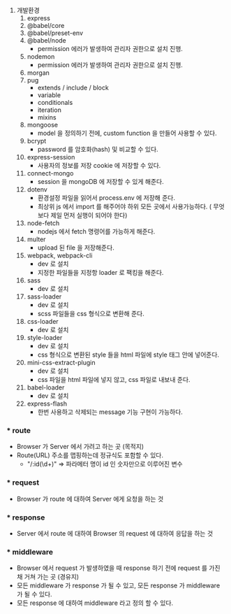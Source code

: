1. 개발환경
   1. express
   1. @babel/core
   1. @babel/preset-env
   1. @babel/node
      - permission 에러가 발생하여 관리자 권한으로 설치 진행.
   1. nodemon
      - permission 에러가 발생하여 관리자 권한으로 설치 진행.
   1. morgan
   1. pug
      - extends / include / block
      - variable
      - conditionals
      - iteration
      - mixins
   1. mongoose
      - model 을 정의하기 전에, custom function 을 만들어 사용할 수 있다.
   1. bcrypt
      - password 를 암호화(hash) 및 비교할 수 있다.
   1. express-session
      - 사용자의 정보를 저장 cookie 에 저장할 수 있다.
   1. connect-mongo
      - session 을 mongoDB 에 저장할 수 있게 해준다.
   1. dotenv
      - 환경설정 파일을 읽어서 process.env 에 저장해 준다.
      - 최상위 js 에서 import 를 해주어야 하위 모든 곳에서 사용가능하다. ( 무엇보다 제일 먼저 실행이 되어야 한다)
   1. node-fetch
      - nodejs 에서 fetch 명령어를 가능하게 해준다.
   1. multer
      - upload 된 file 을 저장해준다.
   1. webpack, webpack-cli
      - dev 로 설치
      - 지정한 파일들을 지정항 loader 로 팩킹을 해준다.
   1. sass
      - dev 로 설치
   1. sass-loader
      - dev 로 설치
      - scss 파일들을 css 형식으로 변환해 준다.
   1. css-loader
      - dev 로 설치
   1. style-loader
      - dev 로 설치
      - css 형식으로 변환된 style 들을 html 파일에 style 태그 안에 넣어준다.
   1. mini-css-extract-plugin
      - dev 로 설치
      - css 파일을 html 파일에 넣지 않고, css 파일로 내보내 준다.
   1. babel-loader
      - dev 로 설치
   1. express-flash
      - 한번 사용하고 삭제되는 message 기능 구현이 가능하다.

### \* route

- Browser 가 Server 에서 가려고 하는 곳 (목적지)
- Route(URL) 주소를 맵핑하는데 정규식도 포함할 수 있다.
  - "/:id(\\d+)" => 파라메터 명이 id 인 숫자만으로 이루어진 변수

### \* request

- Browser 가 route 에 대하여 Server 에게 요청을 하는 것

### \* response

- Server 에서 route 에 대하여 Browser 의 request 에 대하여 응답을 하는 것

### \* middleware

- Browser 에서 request 가 발생하였을 때 response 하기 전에 request 를 가진 채 거쳐 가는 곳 (경유지)
- 모든 middleware 가 response 가 될 수 있고, 모든 response 가 middleware 가 될 수 있다.
- 모든 response 에 대하여 middleware 라고 정의 할 수 있다.
